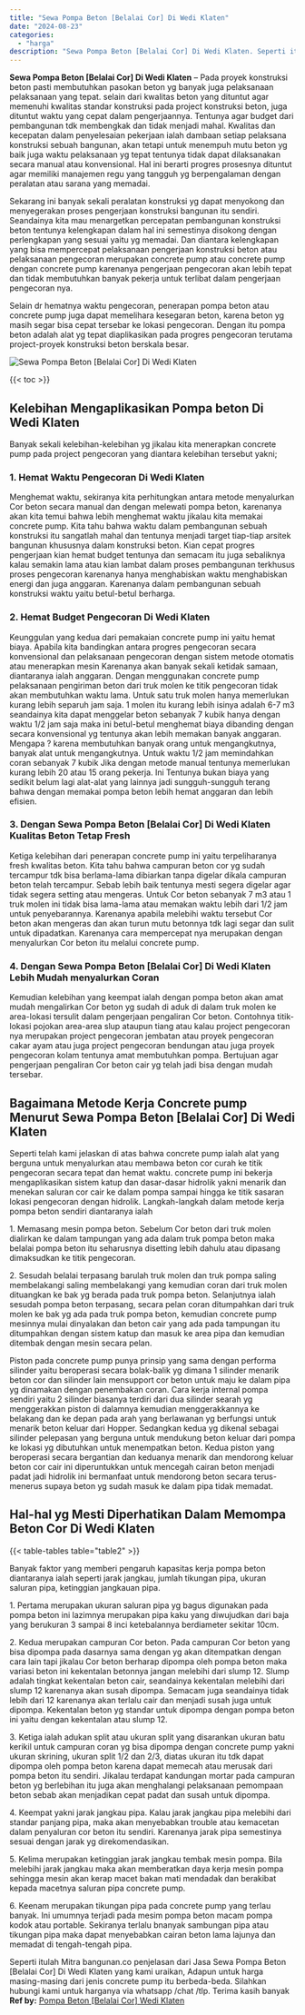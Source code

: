 ```yaml
---
title: "Sewa Pompa Beton [Belalai Cor] Di Wedi Klaten"
date: "2024-08-23"
categories: 
  - "harga"
description: "Sewa Pompa Beton [Belalai Cor] Di Wedi Klaten. Seperti itulah Mitra bangunan.co penjelasan dari Jasa Sewa Pompa Beton [Belalai Cor] Di Wedi Klaten yang kam..."
---
```


**Sewa Pompa Beton \[Belalai Cor\] Di Wedi Klaten** – Pada proyek konstruksi beton pasti membutuhkan pasokan beton yg banyak juga pelaksanaan pelaksanaan yang tepat. selain dari kwalitas beton yang dituntut agar memenuhi kwalitas standar konstruksi pada project konstruksi beton, juga dituntut waktu yang cepat dalam pengerjaannya. Tentunya agar budget dari pembangunan tdk membengkak dan tidak menjadi mahal. Kwalitas dan kecepatan dalam penyelesaian pekerjaan ialah dambaan setiap pelaksana konstruksi sebuah bangunan, akan tetapi untuk menempuh mutu beton yg baik juga waktu pelaksanaan yg tepat tentunya tidak dapat dilaksanakan secara manual atau konvensional. Hal ini berarti progres prosesnya dituntut agar memiliki manajemen regu yang tangguh yg berpengalaman dengan peralatan atau sarana yang memadai.

Sekarang ini banyak sekali peralatan konstruksi yg dapat menyokong dan menyegerakan proses pengerjaan konstruksi bangunan itu sendiri. Seandainya kita mau menargetkan percepatan pembangunan konstruksi beton tentunya kelengkapan dalam hal ini semestinya disokong dengan perlengkapan yang sesuai yaitu yg memadai. Dan diantara kelengkapan yang bisa mempercepat pelaksanaan pengerjaan konstruksi beton atau pelaksanaan pengecoran merupakan concrete pump atau concrete pump dengan concrete pump karenanya pengerjaan pengecoran akan lebih tepat dan tidak membutuhkan banyak pekerja untuk terlibat dalam pengerjaan pengecoran nya.

Selain dr hematnya waktu pengecoran, penerapan pompa beton atau concrete pump juga dapat memelihara kesegaran beton, karena beton yg masih segar bisa cepat tersebar ke lokasi pengecoran. Dengan itu pompa beton adalah alat yg tepat diaplikasikan pada progres pengecoran terutama project-proyek konstruksi beton berskala besar.

![Sewa Pompa Beton [Belalai Cor] Di Wedi Klaten](/images/sewa-concrete-pump-33.png)

{{< toc >}}

## Kelebihan Mengaplikasikan Pompa beton Di Wedi Klaten

Banyak sekali kelebihan-kelebihan yg jikalau kita menerapkan concrete pump pada project pengecoran yang diantara kelebihan tersebut yakni;

### 1\. Hemat Waktu Pengecoran Di Wedi Klaten

Menghemat waktu, sekiranya kita perhitungkan antara metode menyalurkan Cor beton secara manual dan dengan melewati pompa beton, karenanya akan kita temui bahwa lebih menghemat waktu jikalau kita memakai concrete pump. Kita tahu bahwa waktu dalam pembangunan sebuah konstruksi itu sangatlah mahal dan tentunya menjadi target tiap-tiap arsitek bangunan khususnya dalam konstruksi beton. Kian cepat progres pengerjaan kian hemat budget tentunya dan semacam itu juga sebaliknya kalau semakin lama atau kian lambat dalam proses pembangunan terkhusus proses pengecoran karenanya hanya menghabiskan waktu menghabiskan energi dan juga anggaran. Karenanya dalam pembangunan sebuah konstruksi waktu yaitu betul-betul berharga.

### 2\. Hemat Budget Pengecoran Di Wedi Klaten

Keunggulan yang kedua dari pemakaian concrete pump ini yaitu hemat biaya. Apabila kita bandingkan antara progres pengecoran secara konvensional dan pelaksanaan pengecoran dengan sistem metode otomatis atau menerapkan mesin Karenanya akan banyak sekali ketidak samaan, diantaranya ialah anggaran. Dengan menggunakan concrete pump pelaksanaan pengiriman beton dari truk molen ke titik pengecoran tidak akan membutuhkan waktu lama. Untuk satu truk molen hanya memerlukan kurang lebih separuh jam saja. 1 molen itu kurang lebih isinya adalah 6-7 m3 seandainya kita dapat menggelar beton sebanyak 7 kubik hanya dengan waktu 1/2 jam saja maka ini betul-betul menghemat biaya dibanding dengan secara konvensional yg tentunya akan lebih memakan banyak anggaran. Mengapa ? karena membutuhkan banyak orang untuk mengangkutnya, banyak alat untuk mengangkutnya. Untuk waktu 1/2 jam memindahkan coran sebanyak 7 kubik Jika dengan metode manual tentunya memerlukan kurang lebih 20 atau 15 orang pekerja. Ini Tentunya bukan biaya yang sedikit belum lagi alat-alat yang lainnya jadi sungguh-sungguh terang bahwa dengan memakai pompa beton lebih hemat anggaran dan lebih efisien.

### 3\. Dengan Sewa Pompa Beton \[Belalai Cor\] Di Wedi Klaten Kualitas Beton Tetap Fresh

Ketiga kelebihan dari penerapan concrete pump ini yaitu terpeliharanya fresh kwalitas beton. Kita tahu bahwa campuran beton cor yg sudah tercampur tdk bisa berlama-lama dibiarkan tanpa digelar dikala campuran beton telah tercampur. Sebab lebih baik tentunya mesti segera digelar agar tidak segera setting atau mengeras. Untuk Cor beton sebanyak 7 m3 atau 1 truk molen ini tidak bisa lama-lama atau memakan waktu lebih dari 1/2 jam untuk penyebarannya. Karenanya apabila melebihi waktu tersebut Cor beton akan mengeras dan akan turun mutu betonnya tdk lagi segar dan sulit untuk dipadatkan. Karenanya cara mempercepat nya merupakan dengan menyalurkan Cor beton itu melalui concrete pump.

### 4\. Dengan Sewa Pompa Beton \[Belalai Cor\] Di Wedi Klaten Lebih Mudah menyalurkan Coran

Kemudian kelebihan yang keempat ialah dengan pompa beton akan amat mudah mengalirkan Cor beton yg sudah di aduk di dalam truk molen ke area-lokasi tersulit dalam pengerjaan pengaliran Cor beton. Contohnya titik-lokasi pojokan area-area slup ataupun tiang atau kalau project pengecoran nya merupakan project pengecoran jembatan atau proyek pengecoran cakar ayam atau juga project pengecoran bendungan atau juga proyek pengecoran kolam tentunya amat membutuhkan pompa. Bertujuan agar pengerjaan pengaliran Cor beton cair yg telah jadi bisa dengan mudah tersebar.

## Bagaimana Metode Kerja Concrete pump Menurut Sewa Pompa Beton \[Belalai Cor\] Di Wedi Klaten

Seperti telah kami jelaskan di atas bahwa concrete pump ialah alat yang berguna untuk menyalurkan atau membawa beton cor curah ke titik pengecoran secara tepat dan hemat waktu. concrete pump ini bekerja mengaplikasikan sistem katup dan dasar-dasar hidrolik yakni menarik dan menekan saluran cor cair ke dalam pompa sampai hingga ke titik sasaran lokasi pengecoran dengan hidrolik. Langkah-langkah dalam metode kerja pompa beton sendiri diantaranya ialah

1\. Memasang mesin pompa beton. Sebelum Cor beton dari truk molen dialirkan ke dalam tampungan yang ada dalam truk pompa beton maka belalai pompa beton itu seharusnya disetting lebih dahulu atau dipasang dimaksudkan ke titik pengecoran.

2\. Sesudah belalai terpasang barulah truk molen dan truk pompa saling membelakangi saling membelakangi yang kemudian coran dari truk molen dituangkan ke bak yg berada pada truk pompa beton. Selanjutnya ialah sesudah pompa beton terpasang, secara pelan coran ditumpahkan dari truk molen ke bak yg ada pada truk pompa beton, kemudian concrete pump mesinnya mulai dinyalakan dan beton cair yang ada pada tampungan itu ditumpahkan dengan sistem katup dan masuk ke area pipa dan kemudian ditembak dengan mesin secara pelan.

Piston pada concrete pump punya prinsip yang sama dengan performa silinder yaitu beroperasi secara bolak-balik yg dimana 1 silinder menarik beton cor dan silinder lain mensupport cor beton untuk maju ke dalam pipa yg dinamakan dengan penembakan coran. Cara kerja internal pompa sendiri yaitu 2 silinder biasanya terdiri dari dua silinder searah yg menggerakkan piston di dalamnya kemudian menggerakkannya ke belakang dan ke depan pada arah yang berlawanan yg berfungsi untuk menarik beton keluar dari Hopper. Sedangkan kedua yg dikenal sebagai silinder pelepasan yang berguna untuk mendukung beton keluar dari pompa ke lokasi yg dibutuhkan untuk menempatkan beton. Kedua piston yang beroperasi secara bergantian dan keduanya menarik dan mendorong keluar beton cor cair ini diperuntukkan untuk mencegah cairan beton menjadi padat jadi hidrolik ini bermanfaat untuk mendorong beton secara terus-menerus supaya beton yg sudah masuk ke dalam pipa tidak memadat.

## Hal-hal yg Mesti Diperhatikan Dalam Memompa Beton Cor Di Wedi Klaten

{{< table-tables table="table2" >}}

Banyak faktor yang memberi pengaruh kapasitas kerja pompa beton diantaranya ialah seperti jarak jangkau, jumlah tikungan pipa, ukuran saluran pipa, ketinggian jangkauan pipa.

1\. Pertama merupakan ukuran saluran pipa yg bagus digunakan pada pompa beton ini lazimnya merupakan pipa kaku yang diwujudkan dari baja yang berukuran 3 sampai 8 inci ketebalannya berdiameter sekitar 10cm.

2\. Kedua merupakan campuran Cor beton. Pada campuran Cor beton yang bisa dipompa pada dasarnya sama dengan yg akan ditempatkan dengan cara lain tapi jikalau Cor beton berharap dipompa oleh pompa beton maka variasi beton ini kekentalan betonnya jangan melebihi dari slump 12. Slump adalah tingkat kekentalan beton cair, seandainya kekentalan melebihi dari slump 12 karenanya akan susah dipompa. Semacam juga seandainya tidak lebih dari 12 karenanya akan terlalu cair dan menjadi susah juga untuk dipompa. Kekentalan beton yg standar untuk dipompa dengan pompa beton ini yaitu dengan kekentalan atau slump 12.

3\. Ketiga ialah adukan split atau ukuran split yang disarankan ukuran batu kerikil untuk campuran coran yg bisa dipompa dengan concrete pump yakni ukuran skrining, ukuran split 1/2 dan 2/3, diatas ukuran itu tdk dapat dipompa oleh pompa beton karena dapat memecah atau merusak dari pompa beton itu sendiri. Jikalau terdapat kandungan mortar pada campuran beton yg berlebihan itu juga akan menghalangi pelaksanaan pemompaan beton sebab akan menjadikan cepat padat dan susah untuk dipompa.

4\. Keempat yakni jarak jangkau pipa. Kalau jarak jangkau pipa melebihi dari standar panjang pipa, maka akan menyebabkan trouble atau kemacetan dalam penyaluran cor beton itu sendiri. Karenanya jarak pipa semestinya sesuai dengan jarak yg direkomendasikan.

5\. Kelima merupakan ketinggian jarak jangkau tembak mesin pompa. Bila melebihi jarak jangkau maka akan memberatkan daya kerja mesin pompa sehingga mesin akan kerap macet bakan mati mendadak dan berakibat kepada macetnya saluran pipa concrete pump.

6\. Keenam merupakan tikungan pipa pada concrete pump yang terlau banyak. Ini umumnya terjadi pada mesim pompa beton macam pompa kodok atau portable. Sekiranya terlalu bnanyak sambungan pipa atau tikungan pipa maka dapat menyebabkan cairan beton lama lajunya dan memadat di tengah-tengah pipa.

Seperti itulah Mitra bangunan.co penjelasan dari Jasa Sewa Pompa Beton \[Belalai Cor\] Di Wedi Klaten yang kami uraikan, Adapun untuk harga masing-masing dari jenis concrete pump itu berbeda-beda. Silahkan hubungi kami untuk harganya via whatsapp /chat /tlp. Terima kasih banyak
**Ref by:** [Pompa Beton [Belalai Cor] Wedi Klaten](https://id.wikipedia.org/wiki/Pompa)
